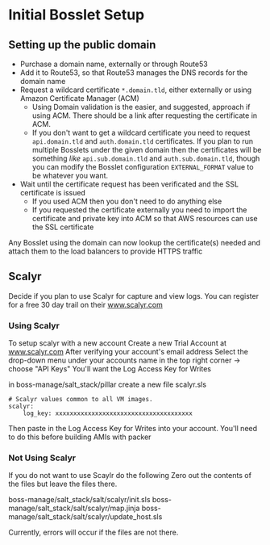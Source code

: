 # Initial Bosslet Setup

## Setting up the public domain

* Purchase a domain name, externally or through Route53
* Add it to Route53, so that Route53 manages the DNS records for the domain name
* Request a wildcard certificate `*.domain.tld`, either externally or using Amazon Certificate Manager (ACM)
  - Using Domain validation is the easier, and suggested, approach if using ACM. There should be a link after requesting the certificate in ACM.
  - If you don't want to get a wildcard certificate you need to request `api.domain.tld` and `auth.domain.tld` certificates. If you plan to run multiple Bosslets under the given domain then the certificates will be something _like_ `api.sub.domain.tld` and `auth.sub.domain.tld`, though you can modify the Bosslet configuration `EXTERNAL_FORMAT` value to be whatever you want.
* Wait until the certificate request has been verificated and the SSL certificate is issued
  - If you used ACM then you don't need to do anything else
  - If you requested the certificate externally you need to import the certificate and private key into ACM so that AWS resources can use the SSL certificate

Any Bosslet using the domain can now lookup the certificate(s) needed and attach them to the load balancers to provide HTTPS traffic

## Scalyr
Decide if you plan to use Scalyr for capture and view logs.  You can register for a free 30 day trail on their www.scalyr.com

### Using Scalyr
To setup scalyr with a new account
Create a new Trial Account at www.scalyr.com
After verifying your account's email address
Select the drop-down menu under your accounts name in the top right corner -> choose "API Keys"
You'll want the Log Access Key for Writes

in boss-manage/salt_stack/pillar 
create a new file scalyr.sls
```
# Scalyr values common to all VM images.
scalyr:
    log_key: xxxxxxxxxxxxxxxxxxxxxxxxxxxxxxxxxxxxxx
```

Then paste in the Log Access Key for Writes into your account.
You'll need to do this before building AMIs with packer 

### Not Using Scalyr
If you do not want to use Scaylr do the following
Zero out the contents of the files but leave the files there.

boss-manage/salt_stack/salt/scalyr/init.sls
boss-manage/salt_stack/salt/scalyr/map.jinja
boss-manage/salt_stack/salt/scalyr/update_host.sls

Currently, errors will occur if the files are not there.

